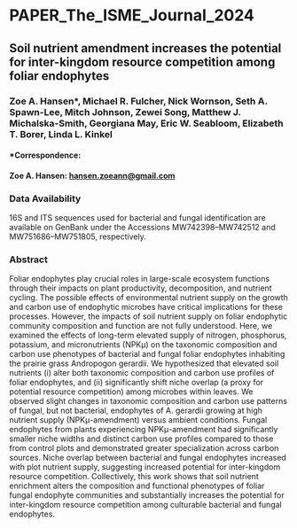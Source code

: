 # PAPER_The_ISME_Journal_2024

## Soil nutrient amendment increases the potential for inter-kingdom resource competition among foliar endophytes

### Zoe A. Hansen*, Michael R. Fulcher, Nick Wornson, Seth A. Spawn-Lee, Mitch Johnson, Zewei Song, Matthew J. Michalska-Smith, Georgiana May, Eric W. Seabloom, Elizabeth T. Borer, Linda L. Kinkel 

#### *Correspondence:  
#### Zoe A. Hansen: hansen.zoeann@gmail.com

### Data Availability
16S and ITS sequences used for bacterial and fungal identification are available on GenBank under the Accessions MW742398–MW742512 and MW751686–MW751805, respectively.

### Abstract
Foliar endophytes play crucial roles in large-scale ecosystem functions through their impacts on plant productivity, decomposition, and nutrient cycling. The possible effects of environmental nutrient supply on the growth and carbon use of endophytic microbes have critical implications for these processes. However, the impacts of soil nutrient supply on foliar endophytic community composition and function are not fully understood. Here, we examined the effects of long-term elevated supply of nitrogen, phosphorus, potassium, and micronutrients (NPKμ) on the taxonomic composition and carbon use phenotypes of bacterial and fungal foliar endophytes inhabiting the prairie grass Andropogon gerardii. We hypothesized that elevated soil nutrients (i) alter both taxonomic composition and carbon use profiles of foliar endophytes, and (ii) significantly shift niche overlap (a proxy for potential resource competition) among microbes within leaves. We observed slight changes in taxonomic composition and carbon use patterns of fungal, but not bacterial, endophytes of A. gerardii growing at high nutrient supply (NPKμ-amendment) versus ambient conditions. Fungal endophytes from plants experiencing NPKμ-amendment had significantly smaller niche widths and distinct carbon use profiles compared to those from control plots and demonstrated greater specialization across carbon sources. Niche overlap between bacterial and fungal endophytes increased with plot nutrient supply, suggesting increased potential for inter-kingdom resource competition. Collectively, this work shows that soil nutrient enrichment alters the composition and functional phenotypes of foliar fungal endophyte communities and substantially increases the potential for inter-kingdom resource competition among culturable bacterial and fungal endophytes.
